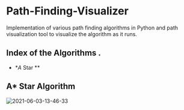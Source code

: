 # Path-Finding-Visualizer
Implementation of various path finding algorithms in Python and path visualization tool to visualize the algorithm as it runs.


## Index of the Algorithms .

* **A* Star **



## A* Star Algorithm
![2021-06-03-13-46-33](https://user-images.githubusercontent.com/53933590/120613311-bf052280-c473-11eb-9ad5-ebe276b05fac.gif)
